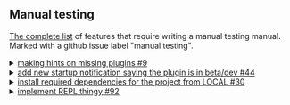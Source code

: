 ## Manual testing ##

[The complete list](https://github.com/Aalto-LeTech/intellij-plugin/labels/manual%20testing) of features that require writing
a manual testing manual. Marked with a github issue label "manual testing".


<details>
  <summary>
    <a href="https://github.com/Aalto-LeTech/intellij-plugin/issues/9">making hints on missing plugins #9</a>
  </summary>
  <div>
    <h5>Part 1. Checking missing plugins</h5>
    <ol>
      <li>Ensure "Scala" plugin is not installed <b>(File | Settings | Plugins | Marketplace)</b></li>
      <li>Restart an IDE</li>
      <li>Observe a notification saying
        <br/>
        <i>
        "A+
        The additional plugin(s) must be installed and enabled for the A+ plugin to work properly (Scala).
        <br/>
        <a href="">Install missing (Scala) plugin(s).</a>"
       </i>
      </li>
      <li>Click on the highlighted part of the notification, approve restart of the IDE</li>
      <li>After the restart is done, ensure there is no notification anymore</li>
    </ol>
  </div>
  <div>
    <h5>Part 2. Checking disabled plugins</h5>
    <ol>
      <li>Ensure 'Scala' plugin is installed and disabled
        <img src="images/%239_disable_plugin.png" alt="Ensure 'Scala' plugin is installed and disabled">
      </li>
      <li>Restart an IDE</li>
      <li>Observe a notification
        <img src="images/%239_enable_plugins_notification.png" alt="Observe a notification">
      </li>
      <li>Click on the highlighted part of the notification</li>
      <li>Check the notification became inactive
        <img src="images/%239_notification_inactive.png" alt="Check the notification became inactive">
      </li>
      <li>After the restart is done, ensure there is no notification anymore</li>
    </ol>  
  </div>
</details>
<details>
  <summary>
    <a href="https://github.com/Aalto-LeTech/intellij-plugin/issues/44">add new startup notification saying the plugin is in beta/dev #44</a>
  </summary>
  <div>
    <h5>Checking the notification regard the current A+ Course plugin version</h5>
    <ol>
      <li>Ensure "A+ Course" plugin is installed <b>(File | Settings | Plugins | Installed)</b> and check the plugin version from the plugin window or <a href="https://plugins.jetbrains.com/plugin/13634-a-plugin-for-intellij/versions">online.</a></li>
      <li>Restart an IDE</li>
      <li>Observe a notification saying and ensure the version matches the one shown for the plugin.
        <br/>
        <i>
          "A+ Courses plugin is under development: You are using version <b>0.1.0</b> of A+ Courses plugin, which is a pre-release version of the plugin and still under development. Some features of this plugin are still probably missing, and the plugin is not yet tested thoroughly. Use this plugin with caution and on your own risk!
       </i>
      </li>
      <li>The notification should remain after the restart is done.</li>
    </ol>
  </div>
</details>
<details>
  <summary>
    <a href="https://github.com/Aalto-LeTech/intellij-plugin/issues/30">install required
    dependencies for the project from LOCAL #30</a>
  </summary>
  <div>
    <h5>Part 1. Importing a module by double-clicking it</h5>
    <ol>
      <li>Create a new project.</li>
      <li>
        Open the <em>Modules</em> tool window (if it is not open). <sub>You may have to wait a
        few seconds for the list of modules to be initialized. If the initialization takes more
        than 10&nbsp;seconds, consider it an error.</sub>
      </li>
      <li>Select <em>GoodStuff</em> from the list and double click it.</li>
      <li>
        Ensure that <em>GoodStuff</em> and <em>O1Library</em> appear as loaded modules in the
        project tree, and their contents match the image below:<br/>
        <img src="images/30_module_loaded.png" alt="GoodStuff and O1Library contents" /><br/>
        <sub>It shouldn't take longer than 5 seconds for modules to be imported.</sub>
      </li>
      <li>
        Ensure that <em>GoodStuff</em> and <em>O1Library</em> are marked <em>Installed</em> in the
        <em>Modules</em> tool window.
      </li>
    </ol>
  </div>
  <div>
    <h5>Part 2. Importing a module using context menu.</h5>
    <ol>
      <li>
        Continuing from <strong>Part 1</strong>, right-click a non-installed module of your choice
        in the <em>Modules</em> tool window. <sub>On Mac with only one mouse button, you may need
        to use some other gesture to open a context menu, like holding <em>Ctrl</em> key while
        clicking. Use the way that is standard to the system.</sub>
      </li>
      <li>Ensure that a pop-up menu appears next to the mouse pointer.</li>
      <li>Click <em>Import A+ Module</em> menu item.</li>
      <li>
        Ensure that the module appears in the project tree. <sub>If module has dependencies, those
        are imported too. If other modules appear in the project tree in this step, you can assume
        they are dependencies of the module you chose and ignore them.</sub>
      </li>
      <li>
        Ensure that the module is marked <em>Installed</em> in the <em>Modules</em> tool window.
      </li>
    </ol>
  </div>
  <div>
    <h5>Part 3. Importing multiple modules using toolbar button.</h5>
    <ol>
      <li>
        Continuing from <strong>Part 2</strong>, select multiple non-installed modules in the
        <em>Modules</em> tool window by clicking them while holding <em>Ctrl</em> key.
        <sub>Again, Mac may do things differently, so use the way to select multiple items that is
        standard to the system.</sub>
      </li>
      <li>
        Click <em>Import A+ Module</em> toolbar button on the top of the <em>Modules</em> tool
        window. <sub>The button is denoted with a "download" icon.</sub>
      </li>
      <li>
        Ensure that the selected modules appear in the project tree. <sub>Again, in case other
        modules appear there as well, assume they are appropriate dependencies and ignore them.
        </sub>
      </li>
      <li>
        Ensure that the modules you selected are marked <em>Installed</em> in the <em>Modules</em>
        tool window.
      </li>
    </ol>
  </div>
</details>
<details>
  <summary>
    <a href="https://github.com/Aalto-LeTech/intellij-plugin/issues/92">implement REPL thingy #92</a>
  </summary>
  <div>
    <h5>Part 1. Importing a module</h5>
    <ol>
      <li>Create a new project.</li>
      <li>
        Open the <em>Modules</em> tool window (if it is not open). <sub>You may have to wait a
        few seconds for the list of modules to be initialized. If the initialization takes more
        than 10&nbsp;seconds, consider it an error.</sub>
      </li>
      <li>Select <em>GoodStuff</em> from the list and double click it.</li>
      <li>
        Ensure that <em>GoodStuff</em> and <em>O1Library</em> appear as loaded modules in the
        project tree, and their contents match the image below:<br/>
        <img src="images/30_module_loaded.png" alt="GoodStuff and O1Library contents" /><br/>
        <sub>It shouldn't take longer than 5 seconds for modules to be imported.</sub>
      </li>
    </ol>
  </div>
  <div>
      <h5>Part 2. Verifying the REPL</h5>
      <ol>
        <li>Ensure Scala Plugin is installed and enabled</li>
        <li>Ensure Scala SDK is set properly <b>(File | Project Structure | Global Libraries | Add | Scala SDK)</b></li>
        <li>Open REPL by choosing a folder or a file within <em>GoodStuff</em> module <a href="https://confluence.jetbrains.com/pages/viewpage.action?pageId=53326891">(how-to)</a></li>
        <div>
          <h6>Part 2.1. REPL configuration dialog is shown, checkbox unchecked</h6>
            <ol>
            <li>When the REPL configuration dialog, that looks like the following image is shown, uncheck the "Don't show this window again" checkbox, click <em>OK</em>.<img src="images/%2392_REPL_configuration_dialog_initial.png" alt="REPL dialog" /></li>
            <li>Ensure the REPL that looks like the next one is shown. <img src="images/%2366_scala_REPL_workDir_and_classPath.png" alt="REPL" style="max-width: 50;max-width: 56% !important;"/></li>
            <li>Close the REPL and start it again.</li>
            <li>Ensure the REPL configuration dialog is shown, click "Cancel".</li>
            </ol>
        </div>
        <div>
          <h6>Part 2.2. REPL configuration dialog is shown, checkbox unchecked, valid changes</h6>
            <ol>
            <li>When the REPL configuration dialog, that looks like previous image is shown, uncheck the "Don't show this window again" checkbox.</li>
            <li>Under "User classpath and SDK of module" change the module to be <em>"O1Library"</em>, also select <em>"O1Library"</em>'s files source as a "Working directory", click <em>OK</em>.</li>
            <li>Ensure the REPL that looks like like the next one is shown, then close REPL. <img src="images/%2392_changed_module.png" alt="REPL" /></li>             
            </ol>
        </div> 
        <div>
          <h6>Part 2.3. REPL configuration dialog is shown, checkbox unchecked, invalid changes</h6>
            <ol>
            <li>When the REPL configuration dialog, that looks like previous image is shown, uncheck the "Don't show this window again" checkbox.</li>
            <li>Under "User classpath and SDK of module" change the module to be <em>"O1Library"</em>, also select <em>"GoodStuff"</em>'s files source as a "Working directory", click <em>OK</em>.</li>
            <li>Ensure the REPL that looks like the next image is shown, close the REPL.<img src="images/%2392_mixed_case_changed.png" alt="REPL" /></li>
            </ol>
        </div>
        <div>              
          <h6>Part 2.4. REPL configuration dialog is cancelled</h6>
          <ol>
          <li>Click <em>Cancel</em> when the REPL configuration dialog is shown and observe nothing happens.</li>
          </ol>
         </div>               
        <div>
          <h6>Part 2.5. REPL configuration dialog is shown, checkbox checked</h6>
          <ol>
          <li>Click <em>OK</em> when the REPL configuration dialog, that looks like the one displayed is shown.</li>
          <li>Ensure proper REPL is started.</li>
          <li>Close the REPL and start it again.</li>
          <li>Ensure the no REPL configuration dialog is shown.</li>
          </ol>
        </div>
        <h6>After each sub-part (2.x)</h6>
        <li>When the console opens, check, that the name of the REPL contains the name of the <em>GoodStuff</em> (selected module or "&lt;?&gt;")</li>
        <li>Next, type into the REPL prompt: <i>sys.props("user.dir")</i>
        </li>
        <li>Make sure, that the output directory is where the <em>GoodStuff</em> (selected) module resides</li>
        <li>Next, type into the REPL prompt: <i>sys.props("java.class.path")</i></li>
        <li>Make sure, that the output classpath contains the <em>GoodStuff</em> (selected) module, the complete result should look approximately like this:
        <img src="images/%2366_scala_REPL_workDir_and_classPath.png" alt="REPL" /><br/>
        </li>
      </ol>
    </div>
</details>
